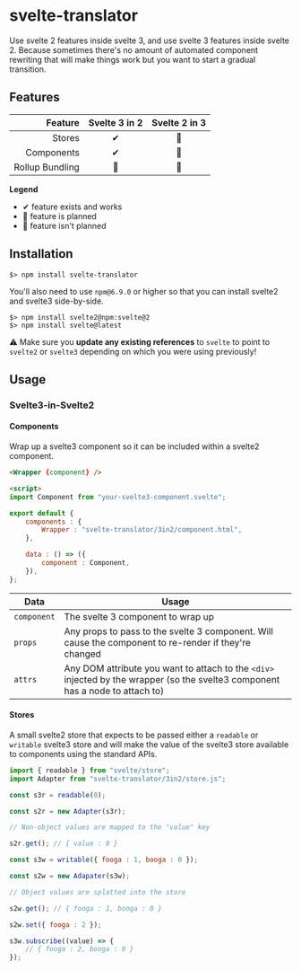 # svelte-translator

Use svelte 2 features inside svelte 3, and use svelte 3 features inside svelte 2. Because sometimes there's no amount of automated component rewriting that will make things work but you want to start a gradual transition.

## Features

| Feature | Svelte 3 in 2 | Svelte 2 in 3 |
| ---: | :---: | :---: |
| Stores | ✔ | 💭 |
| Components | ✔ | 💭 |
| Rollup Bundling | 💭 | 💭 |

**Legend**

- ✔ feature exists and works
- 💭 feature is planned
- 🤔 feature isn't planned

## Installation

```
$> npm install svelte-translator
```

You'll also need to use `npm@6.9.0` or higher so that you can install svelte2 and svelte3 side-by-side.

```
$> npm install svelte2@npm:svelte@2
$> npm install svelte@latest
```

⚠ Make sure you **update any existing references** to `svelte` to point to `svelte2` or `svelte3` depending on which you were using previously!

## Usage

### Svelte3-in-Svelte2

#### Components

Wrap up a svelte3 component so it can be included within a svelte2 component.

```html
<Wrapper {component} />

<script>
import Component from "your-svelte3-component.svelte";

export default {
    components : {
        Wrapper : "svelte-translator/3in2/component.html",
    },

    data : () => ({
        component : Component,
    }),
};
```

| Data | Usage |
| --- | --- |
| `component` | The svelte 3 component to wrap up |
| `props` | Any props to pass to the svelte 3 component. Will cause the component to re-render if they're changed |
| `attrs` | Any DOM attribute you want to attach to the `<div>` injected by the wrapper (so the svelte3 component has a node to attach to) |

#### Stores

A small svelte2 store that expects to be passed either a `readable` or `writable` svelte3 store and will make the value of the svelte3 store available to components using the standard APIs.

```js
import { readable } from "svelte/store";
import Adapter from "svelte-translator/3in2/store.js";

const s3r = readable(0);

const s2r = new Adapter(s3r);

// Non-object values are mapped to the "value" key

s2r.get(); // { value : 0 }

const s3w = writable({ fooga : 1, booga : 0 });

const s2w = new Adapater(s3w);

// Object values are splatted into the store

s2w.get(); // { fooga : 1, booga : 0 }

s2w.set({ fooga : 2 });

s3w.subscribe((value) => {
    // { fooga : 2, booga : 0 }
});
```
